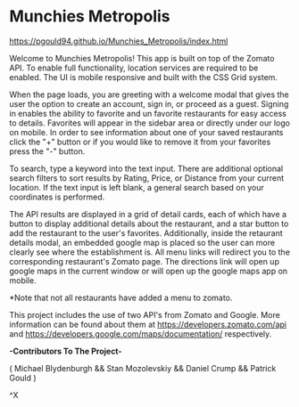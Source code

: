 # Munchies Metropolis
https://pgould94.github.io/Munchies_Metropolis/index.html

Welcome to Munchies Metropolis! This app is built on top of the Zomato API. To enable full functionality, location services are required to be enabled. The UI is mobile responsive and built with the CSS Grid system.

When the page loads, you are greeting with a welcome modal that gives the user the option to create an account, sign in, or proceed as a guest. Signing in enables the ability to favorite and un favorite restaurants for easy access to details. Favorites will appear in the sidebar area or directly under our logo on mobile. In order to see information about one of your saved restaurants click the "+" button or if you would like to remove it from your favorites press the "-" button.

To search, type a keyword into the text input. There are additional optional search filters to sort results by Rating, Price, or Distance from your current location. If the text input is left blank, a general search based on your coordinates is performed.

The API results are displayed in a grid of detail cards, each of which have a button to display additional details about the restaurant, and a star button to add the restaurant to the user's favorites. Additionally, inside the retaurant details modal, an embedded google map is placed so the user can more clearly see where the establishment is. All menu links will redirect you to the corresponding restaurant's Zomato page. The directions link will open up google maps in the current window or will open up the google maps app on mobile.

*Note that not all restaurants have added a menu to zomato.

This project includes the use of two API's from Zomato and Google. More information can be found about them at https://developers.zomato.com/api and https://developers.google.com/maps/documentation/ respectively.

<b>-Contributors To The Project-</b> 

( Michael Blydenburgh && Stan Mozolevskiy && Daniel Crump && Patrick Gould )

^X
